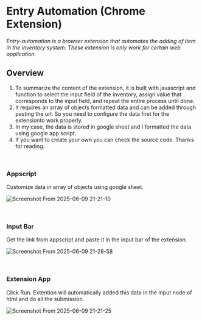# Entry Automation (Chrome Extension)
_Entry-automation is a browser extension that automates the adding of item in the inventory system. These extension is only work for certain web application._

## Overview
1. To summarize the content of the extension, it is built with javascript and function to select the input field of the inventory, assign value that corresponds to the input field, and repeat the entire process until done.
2. It requires an array of objects formatted data and can be added through pasting the url. So you need to configure the data first for the extensionto work properly.
3. In my case, the data is stored in google sheet and I formatted the data using google app script.
4. If you want to create your own you can check the source code. Thanks for reading.
   
<br/>

### Appscript
Customize data in array of objects using google sheet. <br/>

![Screenshot From 2025-06-09 21-21-10](https://github.com/user-attachments/assets/192a8318-b74f-4d69-8d4f-51e15d267d7f)

<br/>

### Input Bar 
Get the link from appscript and paste it in the input bar of the extension.<br/>

![Screenshot From 2025-06-09 21-28-58](https://github.com/user-attachments/assets/5594bf64-4f0b-437b-991f-c16e2cad7e2b)

<br/>

### Extension App 
Click Run. Extention will automatically added this data in the input node of html and do all the submission.<br/>

![Screenshot From 2025-06-09 21-21-25](https://github.com/user-attachments/assets/3cb1d8d5-aea6-4fbe-be93-8bd64cb02871)

